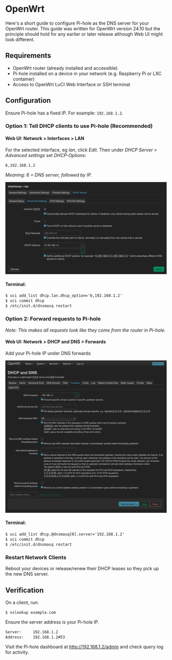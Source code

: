 # OpenWrt

Here's a short guide to configure Pi-hole as the DNS server for your OpenWrt router. 
This guide was written for OpenWrt version 24.10 but the principle should hold for any earlier or later release although Web UI might look different. 

## Requirements

* OpenWrt router (already installed and accessible)
* Pi-hole installed on a device in your network (e.g. Raspberry Pi or LXC container)
* Access to OpenWrt LuCI Web Interface or SSH terminal

## Configuration

Ensure Pi-hole has a fixed IP. For example: `192.168.1.2`. 

### Option 1: Tell DHCP clients to use Pi-hole (Recommended)

#### Web UI: Network > Interfaces > LAN

For the selected interface, eg *lan*, click *Edit*. Then under *DHCP Server* > *Advanced settings* set *DHCP-Options*:

```
6,192.168.1.2
```

*Meaning: 6 = DNS server, followed by IP.*

![Screenshot of OpenWrt interface DHCP settings](../images/routers/openwrt-dhcp-options.png)

#### Terminal:

    $ uci add_list dhcp.lan.dhcp_option='6,192.168.1.2'
    $ uci commit dhcp
    $ /etc/init.d/dnsmasq restart

### Option 2: Forward requests to Pi-hole
*Note: This makes all requests look like they come from the router in Pi-hole.*

#### Web UI: Network > DHCP and DNS > Forwards

Add your Pi-hole IP under DNS forwards

![Screenshot of OpenWrt DNS forwarding settings](../images/routers/openwrt-dns-forward.png)

#### Terminal:

```
$ uci add_list dhcp.@dnsmasq[0].server='192.168.1.2'
$ uci commit dhcp
$ /etc/init.d/dnsmasq restart
```

### Restart Network Clients

Reboot your devices or release/renew their DHCP leases so they pick up the new DNS server. 

## Verification

On a client, run:

```
$ nslookup example.com
```

Ensure the server address is your Pi-hole IP.

```
Server:		192.168.1.2
Address:	192.168.1.2#53
````

Visit the Pi-hole dashboard at http://192.168.1.2/admin and check query log for activity. 
